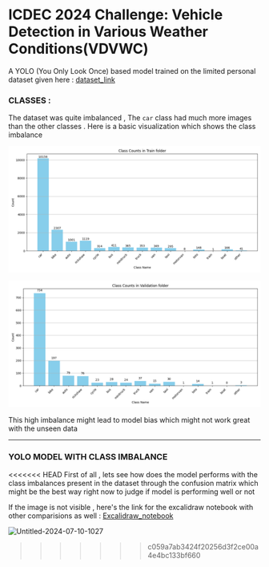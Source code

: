 # ICDEC 2024 Challenge: Vehicle Detection in Various Weather Conditions(VDVWC)

A YOLO (You Only Look Once) based model trained on the limited personal dataset given here : [dataset_link](https://github.com/Sourajit-Maity/juvdv2-vdvwc.git)

### CLASSES :

The dataset was quite imbalanced  , The `car` class had much more images than the other classes . Here is a basic visualization which shows the class imbalance

![1720586899664](image/README/1720586899664.png)

![1720586938410](image/README/1720586938410.png)

This high imbalance might lead to model bias which might not work great with the unseen data

---

### YOLO MODEL WITH CLASS IMBALANCE

<<<<<<< HEAD
First of all , lets see how does the model performs with the class imbalances present in the dataset through the confusion matrix which might be the best way right now to judge if model is performing well or not

If the image is not visible , here's the link for the excalidraw notebook with other comparisions as well : [Excalidraw_notebook ](https://excalidraw.com/#json=N0QYiNPK9x-QPxrEU3Izt,em0B7E7QtfhwAaLFPTn84w)

![Untitled-2024-07-10-1027](https://github.com/sksarvesh007/ICDEC-2024-Challenge/assets/118449813/409da927-3eee-43e6-9326-cd75e97d2886)

>>>>>>> c059a7ab3424f20256d3f2ce00a4e4bc133bf660
>>>>>>>
>>>>>>
>>>>>
>>>>
>>>
>>
